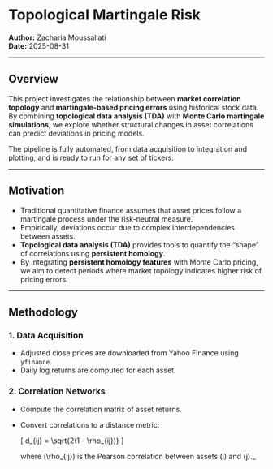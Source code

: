 # Topological Martingale Risk

**Author:** Zacharia Moussallati  
**Date:** 2025-08-31

---

## Overview

This project investigates the relationship between **market correlation topology** and **martingale-based pricing errors** using historical stock data. By combining **topological data analysis (TDA)** with **Monte Carlo martingale simulations**, we explore whether structural changes in asset correlations can predict deviations in pricing models.  

The pipeline is fully automated, from data acquisition to integration and plotting, and is ready to run for any set of tickers.

---

## Motivation

- Traditional quantitative finance assumes that asset prices follow a martingale process under the risk-neutral measure.  
- Empirically, deviations occur due to complex interdependencies between assets.  
- **Topological data analysis (TDA)** provides tools to quantify the “shape” of correlations using **persistent homology**.  
- By integrating **persistent homology features** with Monte Carlo pricing, we aim to detect periods where market topology indicates higher risk of pricing errors.

---

## Methodology

### 1. Data Acquisition

- Adjusted close prices are downloaded from Yahoo Finance using `yfinance`.
- Daily log returns are computed for each asset.

### 2. Correlation Networks

- Compute the correlation matrix of asset returns.  
- Convert correlations to a distance metric:  

  \[
  d_{ij} = \sqrt{2(1 - \rho_{ij})}
  \]  

  where \(\rho_{ij}\) is the Pearson correlation between assets \(i\) and \(j\)._













